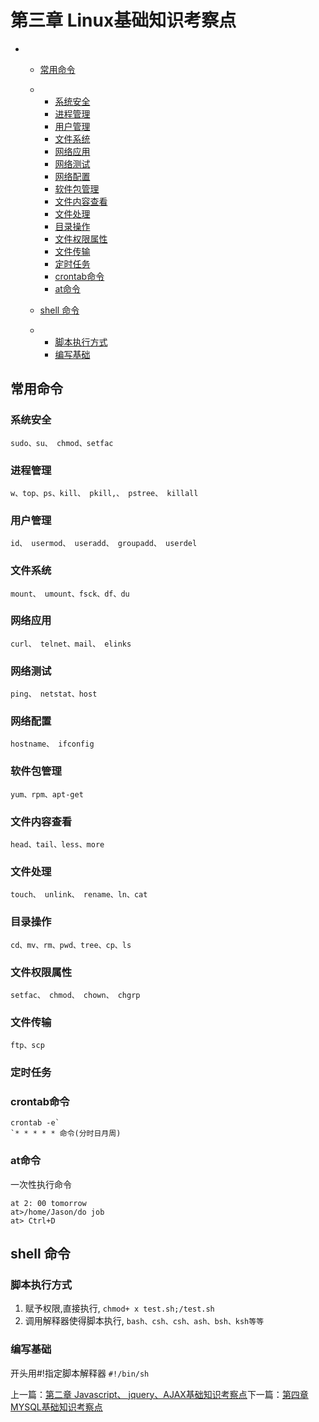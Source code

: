 # 第三章 Linux基础知识考察点

- - [常用命令](https://www.kancloud.cn/idcpj/php_interview/610388#_2)

  - - [系统安全](https://www.kancloud.cn/idcpj/php_interview/610388#_4)
    - [进程管理](https://www.kancloud.cn/idcpj/php_interview/610388#_7)
    - [用户管理](https://www.kancloud.cn/idcpj/php_interview/610388#_10)
    - [文件系统](https://www.kancloud.cn/idcpj/php_interview/610388#_13)
    - [网络应用](https://www.kancloud.cn/idcpj/php_interview/610388#_16)
    - [网络测试](https://www.kancloud.cn/idcpj/php_interview/610388#_19)
    - [网络配置](https://www.kancloud.cn/idcpj/php_interview/610388#_22)
    - [软件包管理](https://www.kancloud.cn/idcpj/php_interview/610388#_25)
    - [文件内容查看](https://www.kancloud.cn/idcpj/php_interview/610388#_28)
    - [文件处理](https://www.kancloud.cn/idcpj/php_interview/610388#_31)
    - [目录操作](https://www.kancloud.cn/idcpj/php_interview/610388#_34)
    - [文件权限属性](https://www.kancloud.cn/idcpj/php_interview/610388#_37)
    - [文件传输](https://www.kancloud.cn/idcpj/php_interview/610388#_40)
    - [定时任务](https://www.kancloud.cn/idcpj/php_interview/610388#_43)
    - [crontab命令](https://www.kancloud.cn/idcpj/php_interview/610388#crontab_44)
    - [at命令](https://www.kancloud.cn/idcpj/php_interview/610388#at_48)

  - [shell 命令](https://www.kancloud.cn/idcpj/php_interview/610388#shell__56)

  - - [脚本执行方式](https://www.kancloud.cn/idcpj/php_interview/610388#_57)
    - [编写基础](https://www.kancloud.cn/idcpj/php_interview/610388#_63)

## 常用命令

### 系统安全

```
sudo、su、 chmod、setfac
```

### 进程管理

```
w、top、ps、kill、 pkill,、 pstree、 killall
```

### 用户管理

```
id、 usermod、 useradd、 groupadd、 userdel
```

### 文件系统

```
mount、 umount、fsck、df、du
```

### 网络应用

```
curl、 telnet、mail、 elinks
```

### 网络测试

```
ping、 netstat、host
```

### 网络配置

```
hostname、 ifconfig
```

### 软件包管理

```
yum、rpm、apt-get
```

### 文件内容查看

```
head、tail、less、more
```

### 文件处理

```
touch、 unlink、 rename、ln、cat
```

### 目录操作

```
cd、mv、rm、pwd、tree、cp、ls
```

### 文件权限属性

```
setfac、 chmod、 chown、 chgrp
```

### 文件传输

```
ftp、scp
```

### 定时任务

### crontab命令

```
crontab -e`
`* * * * * 命令(分时日月周)
```

### at命令

一次性执行命令

```
at 2: 00 tomorrow
at>/home/Jason/do job
at> Ctrl+D
```

## shell 命令

### 脚本执行方式

1. 赋予权限,直接执行,
   `chmod+ x test.sh;/test.sh`
2. 调用解释器使得脚本执行,
   `bash、csh、csh、ash、bsh、ksh等等`

### 编写基础

开头用#!指定脚本解释器
`#!/bin/sh`

上一篇：[第二章 Javascript、 jquery、AJAX基础知识考察点](https://www.kancloud.cn/idcpj/php_interview/610387)下一篇：[第四章 MYSQL基础知识考察点](https://www.kancloud.cn/idcpj/php_interview/610389)